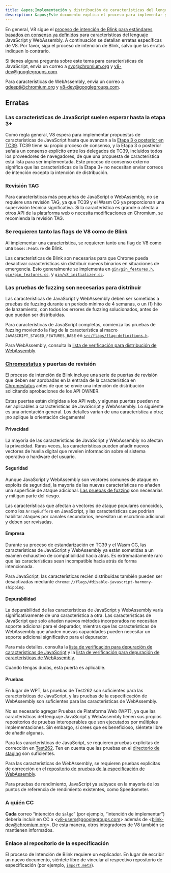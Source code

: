 ```yaml
---
title: &apos;Implementación y distribución de características del lenguaje JavaScript/WebAssembly&apos;
description: &apos;Este documento explica el proceso para implementar y distribuir características del lenguaje JavaScript o WebAssembly en V8.&apos;
---
```

En general, V8 sigue el [proceso de intención de Blink para estándares basados en consenso ya definidos](https://www.chromium.org/blink/launching-features/#process-existing-standard) para características del lenguaje JavaScript y WebAssembly. A continuación se detallan erratas específicas de V8. Por favor, siga el proceso de intención de Blink, salvo que las erratas indiquen lo contrario.

Si tienes alguna pregunta sobre este tema para características de JavaScript, envía un correo a syg@chromium.org y v8-dev@googlegroups.com.

Para características de WebAssembly, envía un correo a gdeepti@chromium.org y v8-dev@googlegroups.com.

## Erratas

### Las características de JavaScript suelen esperar hasta la etapa 3+

Como regla general, V8 espera para implementar propuestas de características de JavaScript hasta que avanzan a la [Etapa 3 o posterior en TC39](https://tc39.es/process-document/). TC39 tiene su propio proceso de consenso, y la Etapa 3 o posterior señala un consenso explícito entre los delegados de TC39, incluidos todos los proveedores de navegadores, de que una propuesta de característica está lista para ser implementada. Este proceso de consenso externo significa que las características de la Etapa 3+ no necesitan enviar correos de intención excepto la intención de distribución.

### Revisión TAG

Para características más pequeñas de JavaScript o WebAssembly, no se requiere una revisión TAG, ya que TC39 y el Wasm CG ya proporcionan una supervisión técnica significativa. Si la característica es grande o afecta a otros API de la plataforma web o necesita modificaciones en Chromium, se recomienda la revisión TAG.

### Se requieren tanto las flags de V8 como de Blink

Al implementar una característica, se requieren tanto una flag de V8 como una `base::Feature` de Blink.

Las características de Blink son necesarias para que Chrome pueda desactivar características sin distribuir nuevos binarios en situaciones de emergencia. Esto generalmente se implementa en [`gin/gin_features.h`](https://source.chromium.org/chromium/chromium/src/+/main:gin/gin_features.h), [`gin/gin_features.cc`](https://source.chromium.org/chromium/chromium/src/+/main:gin/gin_features.cc), y [`gin/v8_initializer.cc`](https://source.chromium.org/chromium/chromium/src/+/main:gin/v8_initializer.cc).

### Las pruebas de fuzzing son necesarias para distribuir

Las características de JavaScript y WebAssembly deben ser sometidas a pruebas de fuzzing durante un período mínimo de 4 semanas, o un (1) hito de lanzamiento, con todos los errores de fuzzing solucionados, antes de que puedan ser distribuidas.

Para características de JavaScript completas, comienza las pruebas de fuzzing moviendo la flag de la característica al macro `JAVASCRIPT_STAGED_FEATURES_BASE` en [`src/flags/flag-definitions.h`](https://source.chromium.org/chromium/chromium/src/+/master:v8/src/flags/flag-definitions.h).

Para WebAssembly, consulta la [lista de verificación para distribución de WebAssembly](/docs/wasm-shipping-checklist).

### [Chromestatus](https://chromestatus.com/) y puertas de revisión

El proceso de intención de Blink incluye una serie de puertas de revisión que deben ser aprobadas en la entrada de la característica en [Chromestatus](https://chromestatus.com/) antes de que se envíe una intención de distribución solicitando aprobaciones de los API OWNER.

Estas puertas están dirigidas a los API web, y algunas puertas pueden no ser aplicables a características de JavaScript y WebAssembly. Lo siguiente es una orientación general. Los detalles varían de una característica a otra; ¡no aplique la orientación ciegamente!

#### Privacidad

La mayoría de las características de JavaScript y WebAssembly no afectan la privacidad. Raras veces, las características pueden añadir nuevos vectores de huella digital que revelen información sobre el sistema operativo o hardware del usuario.

#### Seguridad

Aunque JavaScript y WebAssembly son vectores comunes de ataque en exploits de seguridad, la mayoría de las nuevas características no añaden una superficie de ataque adicional. [Las pruebas de fuzzing](#fuzzing) son necesarias y mitigan parte del riesgo.

Las características que afectan a vectores de ataque populares conocidos, como los `ArrayBuffer`s en JavaScript, y las características que podrían habilitar ataques por canales secundarios, necesitan un escrutinio adicional y deben ser revisadas.

#### Empresa

Durante su proceso de estandarización en TC39 y el Wasm CG, las características de JavaScript y WebAssembly ya están sometidas a un examen exhaustivo de compatibilidad hacia atrás. Es extremadamente raro que las características sean incompatible hacia atrás de forma intencionada.

Para JavaScript, las características recién distribuidas también pueden ser desactivadas mediante `chrome://flags/#disable-javascript-harmony-shipping`.

#### Depurabilidad

La depurabilidad de las características de JavaScript y WebAssembly varía significativamente de una característica a otra. Las características de JavaScript que solo añaden nuevos métodos incorporados no necesitan soporte adicional para el depurador, mientras que las características de WebAssembly que añaden nuevas capacidades pueden necesitar un soporte adicional significativo para el depurador.

Para más detalles, consulta la [lista de verificación para depuración de características de JavaScript](https://docs.google.com/document/d/1_DBgJ9eowJJwZYtY6HdiyrizzWzwXVkG5Kt8s3TccYE/edit#heading=h.u5lyedo73aa9) y la [lista de verificación para depuración de características de WebAssembly](https://goo.gle/devtools-wasm-checklist).

Cuando tengas dudas, esta puerta es aplicable.

#### Pruebas

En lugar de WPT, las pruebas de Test262 son suficientes para las características de JavaScript, y las pruebas de la especificación de WebAssembly son suficientes para las características de WebAssembly.

No es necesario agregar Pruebas de Plataforma Web (WPT), ya que las características del lenguaje JavaScript y WebAssembly tienen sus propios repositorios de pruebas interoperables que son ejecutados por múltiples implementaciones. Sin embargo, si crees que es beneficioso, siéntete libre de añadir algunas.

Para las características de JavaScript, se requieren pruebas explícitas de corrección en [Test262](https://github.com/tc39/test262). Ten en cuenta que las pruebas en el [directorio de staging](https://github.com/tc39/test262/blob/main/CONTRIBUTING.md#staging) son suficientes.

Para las características de WebAssembly, se requieren pruebas explícitas de corrección en el [repositorio de pruebas de la especificación de WebAssembly](https://github.com/WebAssembly/spec/tree/master/test).

Para pruebas de rendimiento, JavaScript ya subyace en la mayoría de los puntos de referencia de rendimiento existentes, como Speedometer.

### A quién CC

**Cada** correo “intención de `$algo`” (por ejemplo, “intención de implementar”) debería incluir en CC a &lt;v8-users@googlegroups.com> además de &lt;blink-dev@chromium.org>. De esta manera, otros integradores de V8 también se mantienen informados.

### Enlace al repositorio de la especificación

El proceso de Intención de Blink requiere un explicador. En lugar de escribir un nuevo documento, siéntete libre de vincular al respectivo repositorio de especificación (por ejemplo, [`import.meta`](https://github.com/tc39/proposal-import-meta)).
